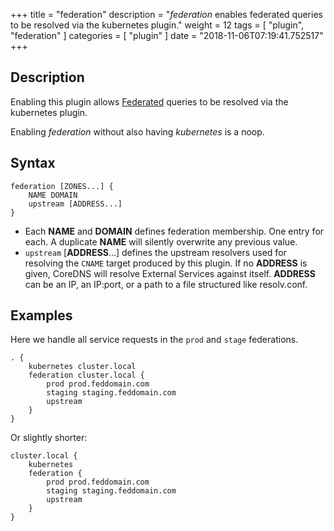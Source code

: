 +++
title = "federation"
description = "*federation* enables federated queries to be resolved via the kubernetes plugin."
weight = 12
tags = [ "plugin", "federation" ]
categories = [ "plugin" ]
date = "2018-11-06T07:19:41.752517"
+++

## Description

Enabling this plugin allows
[Federated](https://kubernetes.io/docs/tasks/federation/federation-service-discovery/) queries to be
resolved via the kubernetes plugin.

Enabling *federation* without also having *kubernetes* is a noop.

## Syntax

~~~
federation [ZONES...] {
    NAME DOMAIN
    upstream [ADDRESS...]
}
~~~

* Each **NAME** and **DOMAIN** defines federation membership. One entry for each. A duplicate
  **NAME** will silently overwrite any previous value.
* `upstream` [**ADDRESS**...] defines the upstream resolvers used for resolving the `CNAME` target
  produced by this plugin.  If no **ADDRESS** is given, CoreDNS
  will resolve External Services against itself. **ADDRESS** can be an IP, an IP:port, or a path
  to a file structured like resolv.conf.

## Examples

Here we handle all service requests in the `prod` and `stage` federations.

~~~
. {
    kubernetes cluster.local
    federation cluster.local {
        prod prod.feddomain.com
        staging staging.feddomain.com
        upstream
    }
}
~~~

Or slightly shorter:

~~~
cluster.local {
    kubernetes
    federation {
        prod prod.feddomain.com
        staging staging.feddomain.com
        upstream
    }
}
~~~
